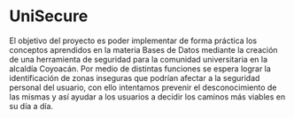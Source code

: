 # UniSecure

El objetivo del proyecto es poder implementar de forma práctica los conceptos aprendidos en la materia Bases de Datos mediante la creación de una herramienta de seguridad para la comunidad universitaria en la alcaldía Coyoacán. Por medio de distintas funciones se espera lograr la identificación de zonas inseguras que podrían afectar a la seguridad personal del usuario, con ello intentamos prevenir el desconocimiento de las mismas y así ayudar a los usuarios a decidir los caminos más viables en su día a día. 
